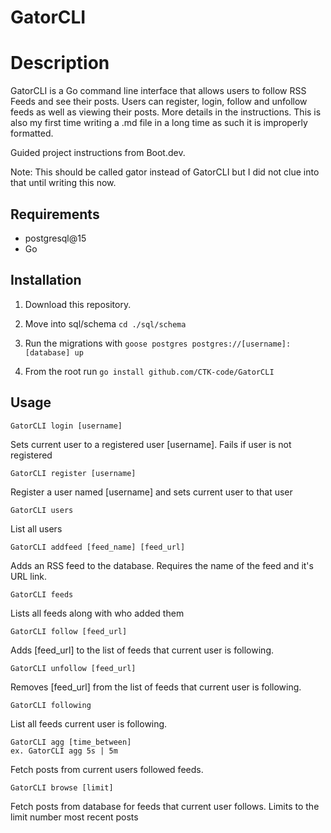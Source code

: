 # GatorCLI

# Description

GatorCLI is a Go command line interface that allows users to follow RSS Feeds and see their posts. Users can register, login, follow and unfollow feeds as well as viewing their posts. More details in the instructions. This is also my first time writing a .md file in a long time as such it is improperly formatted. 

Guided project instructions from Boot.dev.

Note: This should be called gator instead of GatorCLI but I did not clue into that until writing this now. 

## Requirements
- postgresql@15
- Go

## Installation

1) Download this repository.

2) Move into sql/schema ```cd ./sql/schema```

3) Run the migrations with ```goose postgres postgres://[username]:[database] up```

4) From the root run ```go install github.com/CTK-code/GatorCLI ```

## Usage
```
GatorCLI login [username]
``` 
Sets current user to a registered user [username]. Fails if user is not registered

```
GatorCLI register [username]
```
Register a user named [username] and sets current user to that user

```
GatorCLI users
```
List all users

```
GatorCLI addfeed [feed_name] [feed_url]
```
Adds an RSS feed to the database. Requires the name of the feed and it's URL link.

```
GatorCLI feeds 
```
Lists all feeds along with who added them

```
GatorCLI follow [feed_url]
```
Adds [feed_url] to the list of feeds that current user is following.

```
GatorCLI unfollow [feed_url]
```
Removes [feed_url] from the list of feeds that current user is following.


```
GatorCLI following 
```
List all feeds current user is following.

```
GatorCLI agg [time_between] 
ex. GatorCLI agg 5s | 5m 
```
Fetch posts from current users followed feeds.

```
GatorCLI browse [limit]
```
Fetch posts from database for feeds that current user follows. Limits to the limit number most recent posts

